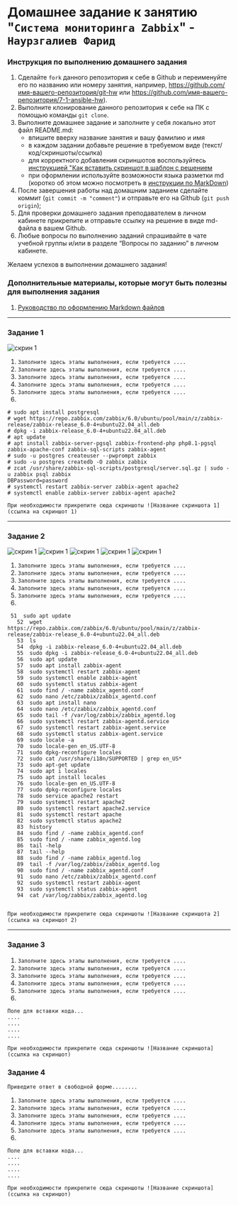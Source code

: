# Домашнее задание к занятию "`Система мониторинга Zabbix`" - `Наурзгалиев Фарид`

### Инструкция по выполнению домашнего задания

1.  Сделайте `fork` данного репозитория к себе в Github и переименуйте его по названию или номеру занятия, например, https://github.com/имя-вашего-репозитория/git-hw или https://github.com/имя-вашего-репозитория/7-1-ansible-hw).
2.  Выполните клонирование данного репозитория к себе на ПК с помощью команды `git clone`.
3.  Выполните домашнее задание и заполните у себя локально этот файл README.md:
    - впишите вверху название занятия и вашу фамилию и имя
    - в каждом задании добавьте решение в требуемом виде (текст/код/скриншоты/ссылка)
    - для корректного добавления скриншотов воспользуйтесь [инструкцией "Как вставить скриншот в шаблон с решением](https://github.com/netology-code/sys-pattern-homework/blob/main/screen-instruction.md)
    - при оформлении используйте возможности языка разметки md (коротко об этом можно посмотреть в [инструкции по MarkDown](https://github.com/netology-code/sys-pattern-homework/blob/main/md-instruction.md))
4.  После завершения работы над домашним заданием сделайте коммит (`git commit -m "comment"`) и отправьте его на Github (`git push origin`);
5.  Для проверки домашнего задания преподавателем в личном кабинете прикрепите и отправьте ссылку на решение в виде md-файла в вашем Github.
6.  Любые вопросы по выполнению заданий спрашивайте в чате учебной группы и/или в разделе “Вопросы по заданию” в личном кабинете.

Желаем успехов в выполнении домашнего задания!

### Дополнительные материалы, которые могут быть полезны для выполнения задания

1. [Руководство по оформлению Markdown файлов](https://gist.github.com/Jekins/2bf2d0638163f1294637#Code)

---

### Задание 1

![скрин 1](https://github.com/freddy7753/git/blob/main/img/img28.png)

1. `Заполните здесь этапы выполнения, если требуется ....`
2. `Заполните здесь этапы выполнения, если требуется ....`
3. `Заполните здесь этапы выполнения, если требуется ....`
4. `Заполните здесь этапы выполнения, если требуется ....`
5. `Заполните здесь этапы выполнения, если требуется ....`
6.

```
# sudo apt install postgresql
# wget https://repo.zabbix.com/zabbix/6.0/ubuntu/pool/main/z/zabbix-release/zabbix-release_6.0-4+ubuntu22.04_all.deb
# dpkg -i zabbix-release_6.0-4+ubuntu22.04_all.deb
# apt update
# apt install zabbix-server-pgsql zabbix-frontend-php php8.1-pgsql zabbix-apache-conf zabbix-sql-scripts zabbix-agent
# sudo -u postgres createuser --pwprompt zabbix
# sudo -u postgres createdb -O zabbix zabbix
# zcat /usr/share/zabbix-sql-scripts/postgresql/server.sql.gz | sudo -u zabbix psql zabbix
DBPassword=password
# systemctl restart zabbix-server zabbix-agent apache2
# systemctl enable zabbix-server zabbix-agent apache2

```

`При необходимости прикрепитe сюда скриншоты
![Название скриншота 1](ссылка на скриншот 1)`

---

### Задание 2

![скрин 1](https://github.com/freddy7753/git/blob/main/img/img29.png)
![скрин 1](https://github.com/freddy7753/git/blob/main/img/img30.png)
![скрин 1](https://github.com/freddy7753/git/blob/main/img/img31.png)
![скрин 1](https://github.com/freddy7753/git/blob/main/img/img32.png)
![скрин 1](https://github.com/freddy7753/git/blob/main/img/img33.png)

1. `Заполните здесь этапы выполнения, если требуется ....`
2. `Заполните здесь этапы выполнения, если требуется ....`
3. `Заполните здесь этапы выполнения, если требуется ....`
4. `Заполните здесь этапы выполнения, если требуется ....`
5. `Заполните здесь этапы выполнения, если требуется ....`
6.

```
 51  sudo apt update
   52  wget https://repo.zabbix.com/zabbix/6.0/ubuntu/pool/main/z/zabbix-release/zabbix-release_6.0-4+ubuntu22.04_all.deb
   53  ls
   54  dpkg -i zabbix-release_6.0-4+ubuntu22.04_all.deb
   55  sudo dpkg -i zabbix-release_6.0-4+ubuntu22.04_all.deb
   56  sudo apt update
   57  sudo apt install zabbix-agent
   58  sudo systemctl restart zabbix-agent
   59  sudo systemctl enable zabbix-agent
   60  sudo systemctl status zabbix-agent
   61  sudo find / -name zabbix_agentd.conf
   62  sudo nano /etc/zabbix/zabbix_agentd.conf
   63  sudo apt install nano
   64  sudo nano /etc/zabbix/zabbix_agentd.conf
   65  sudo tail -f /var/log/zabbix/zabbix_agentd.log
   66  sudo systemctl restart zabbix-agentd.service
   67  sudo systemctl restart zabbix-agent.service
   68  sudo systemctl status zabbix-agent.service
   69  sudo locale -a
   70  sudo locale-gen en_US.UTF-8
   71  sudo dpkg-reconfigure locales
   72  sudo cat /usr/share/i18n/SUPPORTED | grep en_US*
   73  sudo apt-get update
   74  sudo apt i locales
   75  sudo apt install locales
   76  sudo locale-gen en_US.UTF-8
   77  sudo dpkg-reconfigure locales
   78  sudo service apache2 restart
   79  sudo systemctl restart apache2
   80  sudo systemctl restart apache2.service
   81  sudo systemctl restart apache
   82  sudo systemctl status apache2
   83  history
   84  sudo find / -name zabbix_agentd.conf
   85  sudo find / -name zabbix_agentd.log
   86  tail -help
   87  tail --help
   88  sudo find / -name zabbix_agentd.log
   89  tail -f /var/log/zabbix/zabbix_agentd.log
   90  sudo find / -name zabbix_agentd.conf
   91  sudo nano /etc/zabbix/zabbix_agentd.conf
   92  sudo systemctl restart zabbix-agent
   93  sudo systemctl status zabbix-agent
   94  cat /var/log/zabbix/zabbix_agentd.log


```

`При необходимости прикрепитe сюда скриншоты
![Название скриншота 2](ссылка на скриншот 2)`

---

### Задание 3

1. `Заполните здесь этапы выполнения, если требуется ....`
2. `Заполните здесь этапы выполнения, если требуется ....`
3. `Заполните здесь этапы выполнения, если требуется ....`
4. `Заполните здесь этапы выполнения, если требуется ....`
5. `Заполните здесь этапы выполнения, если требуется ....`
6.

```
Поле для вставки кода...
....
....
....
....
```

`При необходимости прикрепитe сюда скриншоты
![Название скриншота](ссылка на скриншот)`

### Задание 4

`Приведите ответ в свободной форме........`

1. `Заполните здесь этапы выполнения, если требуется ....`
2. `Заполните здесь этапы выполнения, если требуется ....`
3. `Заполните здесь этапы выполнения, если требуется ....`
4. `Заполните здесь этапы выполнения, если требуется ....`
5. `Заполните здесь этапы выполнения, если требуется ....`
6.

```
Поле для вставки кода...
....
....
....
....
```

`При необходимости прикрепитe сюда скриншоты
![Название скриншота](ссылка на скриншот)`
